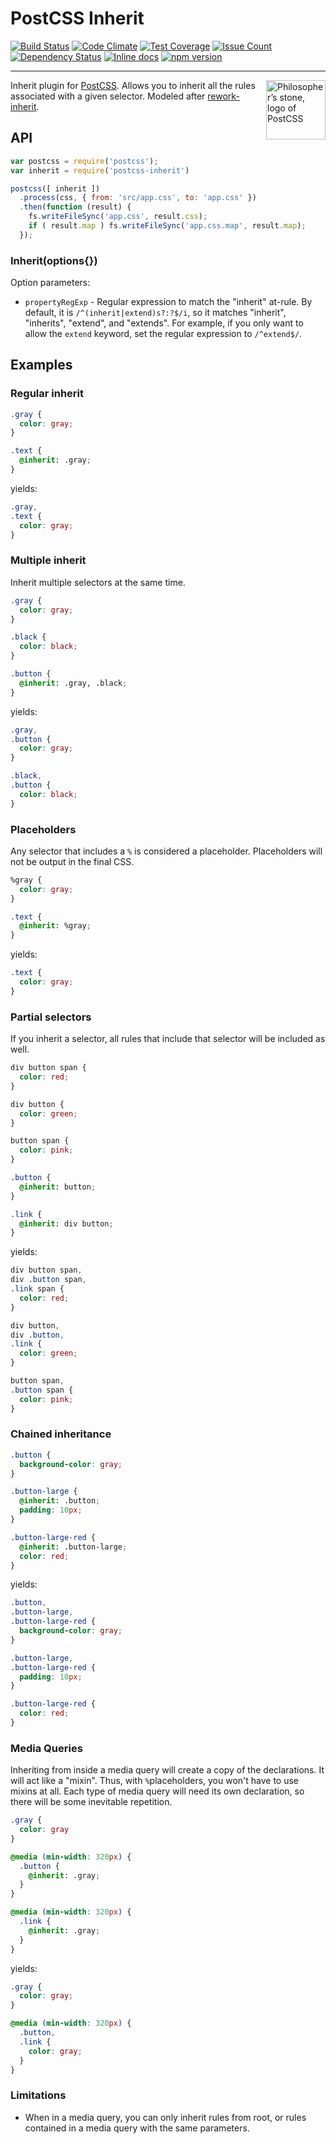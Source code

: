 # PostCSS Inherit

[![Build Status](https://travis-ci.org/GarthDB/postcss-inherit.svg?branch=master)](https://travis-ci.org/GarthDB/postcss-inherit) [![Code Climate](https://codeclimate.com/github/GarthDB/postcss-inherit/badges/gpa.svg)](https://codeclimate.com/github/GarthDB/postcss-inherit) [![Test Coverage](https://codeclimate.com/github/GarthDB/postcss-inherit/badges/coverage.svg)](https://codeclimate.com/github/GarthDB/postcss-inherit/coverage) [![Issue Count](https://codeclimate.com/github/GarthDB/postcss-inherit/badges/issue_count.svg)](https://codeclimate.com/github/GarthDB/postcss-inherit) [![Dependency Status](https://david-dm.org/GarthDB/postcss-inherit.svg)](https://david-dm.org/GarthDB/postcss-inherit) [![Inline docs](http://inch-ci.org/github/GarthDB/postcss-inherit.svg?branch=master)](http://inch-ci.org/github/GarthDB/postcss-inherit) [![npm version](https://badge.fury.io/js/postcss-inherit.svg)](https://badge.fury.io/js/postcss-inherit)

---

<a href="http://postcss.org/"><img align="right" width="95" height="95"
     title="Philosopher’s stone, logo of PostCSS"
     src="http://postcss.github.io/postcss/logo.svg"></a>

Inherit plugin for [PostCSS](https://github.com/postcss/postcss). Allows you to inherit all the rules associated with a given selector. Modeled after [rework-inherit](https://github.com/reworkcss/rework-inherit).

## API

```js
var postcss = require('postcss');
var inherit = require('postcss-inherit')

postcss([ inherit ])
  .process(css, { from: 'src/app.css', to: 'app.css' })
  .then(function (result) {
    fs.writeFileSync('app.css', result.css);
    if ( result.map ) fs.writeFileSync('app.css.map', result.map);
  });
```

### Inherit(options{})

Option parameters:

* `propertyRegExp` - Regular expression to match the "inherit" at-rule.
  By default, it is `/^(inherit|extend)s?:?$/i`, so it matches "inherit", "inherits", "extend", and "extends".
  For example, if you only want to allow the `extend` keyword,
  set the regular expression to `/^extend$/`.

## Examples

### Regular inherit

```css
.gray {
  color: gray;
}

.text {
  @inherit: .gray;
}
```

yields:

```css
.gray,
.text {
  color: gray;
}
```

### Multiple inherit

Inherit multiple selectors at the same time.

```css
.gray {
  color: gray;
}

.black {
  color: black;
}

.button {
  @inherit: .gray, .black;
}
```

yields:

```css
.gray,
.button {
  color: gray;
}

.black,
.button {
  color: black;
}
```

### Placeholders

Any selector that includes a `%` is considered a placeholder.
Placeholders will not be output in the final CSS.

```css
%gray {
  color: gray;
}

.text {
  @inherit: %gray;
}
```

yields:

```css
.text {
  color: gray;
}
```

### Partial selectors

If you inherit a selector,
all rules that include that selector will be included as well.

```css
div button span {
  color: red;
}

div button {
  color: green;
}

button span {
  color: pink;
}

.button {
  @inherit: button;
}

.link {
  @inherit: div button;
}
```

yields:

```css
div button span,
div .button span,
.link span {
  color: red;
}

div button,
div .button,
.link {
  color: green;
}

button span,
.button span {
  color: pink;
}
```

### Chained inheritance

```css
.button {
  background-color: gray;
}

.button-large {
  @inherit: .button;
  padding: 10px;
}

.button-large-red {
  @inherit: .button-large;
  color: red;
}
```

yields:

```css
.button,
.button-large,
.button-large-red {
  background-color: gray;
}

.button-large,
.button-large-red {
  padding: 10px;
}

.button-large-red {
  color: red;
}
```

### Media Queries

Inheriting from inside a media query will create a copy of the declarations.
It will act like a "mixin".
Thus, with `%`placeholders, you won't have to use mixins at all.
Each type of media query will need its own declaration,
so there will be some inevitable repetition.

```css
.gray {
  color: gray
}

@media (min-width: 320px) {
  .button {
    @inherit: .gray;
  }
}

@media (min-width: 320px) {
  .link {
    @inherit: .gray;
  }
}
```

yields:

```css
.gray {
  color: gray;
}

@media (min-width: 320px) {
  .button,
  .link {
    color: gray;
  }
}
```

### Limitations

* When in a media query, you can only inherit rules from root, or rules contained in a media query with the same parameters.

